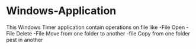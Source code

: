 # Windows-Application 
This Windows Timer application contain operations on file like
-File Open
-File Delete
-File Move from one folder to another
-file Copy from one folder pest in another
